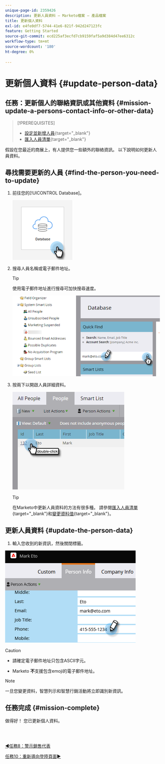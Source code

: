 ```yaml
---
unique-page-id: 2359426
description: 更新人員資料 — Marketo檔案 — 產品檔案
title: 更新個人資料
exl-id: e4fe0df7-5744-41e6-821f-942d247123fc
feature: Getting Started
source-git-commit: ecd225af3ecfd7cb9159faf5a9d384d47ee6312c
workflow-type: tm+mt
source-wordcount: '180'
ht-degree: 0%

---
```


# 更新個人資料 {#update-person-data}

## 任務：更新個人的聯絡資訊或其他資料 {#mission-update-a-persons-contact-info-or-other-data}

>[!PREREQUISITES]
>
>* [設定並新增人員](/help/marketo/getting-started/quick-wins/get-set-up-and-add-a-person.md){target="_blank"}
>* [匯入人員清單](/help/marketo/getting-started/quick-wins/import-a-list-of-people.md){target="_blank"}

假設在您最近的商展上，有人提供您一些額外的聯絡資訊。 以下說明如何更新人員資料。

## 尋找需要更新的人員 {#find-the-person-you-need-to-update}

1. 前往您的[!UICONTROL Database]。

   ![](assets/update-person-data-1.png)

1. 搜尋人員名稱或電子郵件地址。

   >[!TIP]
   >
   >使用電子郵件地址進行搜尋可加快搜尋速度。

   ![](assets/update-person-data-2.png)

1. 按兩下以開啟人員詳細資料。

   ![](assets/update-person-data-3.png)

   >[!TIP]
   >
   >在Marketo中更新人員資料的方法有很多種。 請參閱[匯入人員清單](/help/marketo/getting-started/quick-wins/import-a-list-of-people.md){target="_blank"}和[變更資料值](/help/marketo/product-docs/core-marketo-concepts/smart-campaigns/flow-actions/change-data-value.md){target="_blank"}。

## 更新人員資料 {#update-the-person-data}

1. 輸入您收到的新資訊，然後關閉標籤。

![](assets/update-person-data-4.png)

>[!CAUTION]
>
>* 請確定電子郵件地址只包含ASCII字元。
>
>* Marketo **不**&#x200B;支援包含emoji的電子郵件地址。

>[!NOTE]
>
>一旦您變更資料，智慧列示和智慧行銷活動將立即識別新資訊。

## 任務完成 {#mission-complete}

做得好！ 您已更新個人資料。

<br> 

[◄任務8：警示銷售代表](/help/marketo/getting-started/quick-wins/alert-the-sales-rep.md)

[任務10：重新導向登陸頁面►](/help/marketo/getting-started/quick-wins/redirect-a-landing-page.md)
